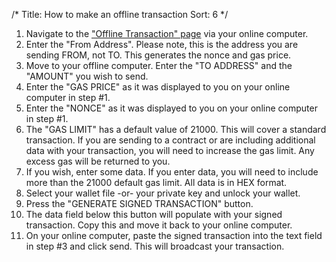 /*
Title: How to make an offline transaction
Sort: 6
*/


1.  Navigate to the ["Offline Transaction" page](https://www.myetherwallet.com/#offline-transaction) via your online computer.
2.  Enter the "From Address". Please note, this is the address you are sending FROM, not TO. This generates the nonce and gas price.
3.  Move to your offline computer. Enter the "TO ADDRESS" and the "AMOUNT" you wish to send.
4.  Enter the "GAS PRICE" as it was displayed to you on your online computer in step #1.
5.  Enter the "NONCE" as it was displayed to you on your online computer in step #1.
6.  The "GAS LIMIT" has a default value of 21000\. This will cover a standard transaction. If you are sending to a contract or are including additional data with your transaction, you will need to increase the gas limit. Any excess gas will be returned to you.
7.  If you wish, enter some data. If you enter data, you will need to include more than the 21000 default gas limit. All data is in HEX format.
8.  Select your wallet file -or- your private key and unlock your wallet.
9.  Press the "GENERATE SIGNED TRANSACTION" button.
10.  The data field below this button will populate with your signed transaction. Copy this and move it back to your online computer.
11.  On your online computer, paste the signed transaction into the text field in step #3 and click send. This will broadcast your transaction.